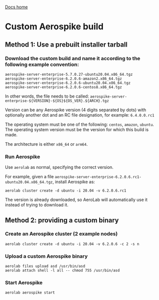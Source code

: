 [Docs home](../../../README.md)

# Custom Aerospike build


## Method 1: Use a prebuilt installer tarball

### Download the custom build and name it according to the following example convention:

```
aerospike-server-enterprise-5.7.0.27-ubuntu20.04.x86_64.tgz
aerospike-server-enterprise-6.2.0.6-amazon2.x86_64.tgz
aerospike-server-enterprise-6.2.0.6-ubuntu20.04.x86_64.tgz
aerospike-server-enterprise-6.2.0.6-centos8.x86_64.tgz
```

In other words, the file needs to be called: `aerospike-server-enterprise-${VERSION}-${OS}${OS_VER}.${ARCH}.tgz`

Version can be any Aerospike version (4 digits separated by dots) with optionally another dot and an RC file designation, for example: `6.4.0.0.rc1`

The operating system must be one of the following: `centos`, `amazon`, `ubuntu`. The operating system version must be the version for which this build is made.

The architecture is either `x86_64` or `arm64`.

### Run Aerospike

Use `aerolab` as normal, specifying the correct version.

For example, given a file `aerospike-server-enterprise-6.2.0.6.rc1-ubuntu20.04.x86_64.tgz`, install Aerospike as:

```
aerolab cluster create -d ubuntu -i 20.04 -v 6.2.0.6.rc1
```

The version is already downloaded, so AeroLab will automatically use it instead of trying to download it.

## Method 2: providing a custom binary

### Create an Aerospike cluster (2 example nodes)

```
aerolab cluster create -d ubuntu -i 20.04 -v 6.2.0.6 -c 2 -s n
```

### Upload a custom Aerospike binary

```
aerolab files upload asd /usr/bin/asd
aerolab attach shell -l all -- chmod 755 /usr/bin/asd
```

### Start Aerospike

```
aerolab aerospike start
```